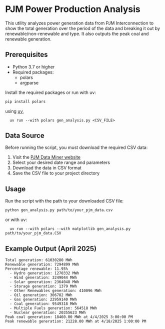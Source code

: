 # PJM Power Production Analysis

This utility analyzes power generation data from PJM Interconnection to show the total generation over the period of the data and breaking it out by renewable/non-renewable and type. It also outputs the peak coal and renewable generation.

## Prerequisites

- Python 3.7 or higher
- Required packages:
  - polars
  - argparse

Install the required packages or run with uv:

```bash
pip install polars
```

using [uv](https://github.com/astral-sh/uv),

```
  uv run --with polars gen_analysis.py <CSV_FILE>
```

## Data Source

Before running the script, you must download the required CSV data:

1. Visit the [PJM Data Miner website](https://dataminer2.pjm.com/feed/gen_by_fuel)
2. Select your desired date range and parameters
3. Download the data in CSV format
4. Save the CSV file to your project directory

## Usage

Run the script with the path to your downloaded CSV file:

```bash
python gen_analysis.py path/to/your_pjm_data.csv
```

or with uv:

```
  uv run --with polars --with matplotlib gen_analysis.py path/to/your_pjm_data.CSV
```

## Example Output (April 2025)

```
Total generation: 61030280 MWh
Renewable generation: 7294899 MWh
Percentage renewable: 11.95%
  - Hydro generation: 1270332 MWh
  - Wind generation: 3249044 MWh
  - Solar generation: 2364048 MWh
  - Storage generation: 1379 MWh
  - Other Renewables generation: 410096 MWh
  - Oil generation: 306782 MWh
  - Gas generation: 22959140 MWh
  - Coal generation: 9549318 MWh
  - Multiple Fuels generation: 564518 MWh
  - Nuclear generation: 20355623 MWh
Peak coal generation: 18460.00 MWh at 4/4/2025 3:00:00 PM
Peak renewable generation: 21228.00 MWh at 4/18/2025 1:00:00 PM
```
